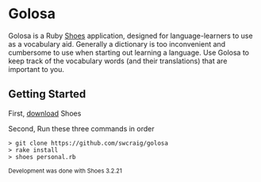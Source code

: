 # Golosa
Golosa is a Ruby [Shoes](http://shoesrb.com/) application, designed for language-learners to use as a vocabulary aid. Generally a dictionary is too inconvenient and cumbersome to use when starting out learning a language. Use Golosa to keep track of the vocabulary words (and their translations) that are important to you.

## Getting Started

First, [download](http://shoesrb.com/downloads/) Shoes

Second, Run these three commands in order

    > git clone https://github.com/swcraig/golosa
    > rake install
    > shoes personal.rb


<sub>Development was done with Shoes 3.2.21</sub>
